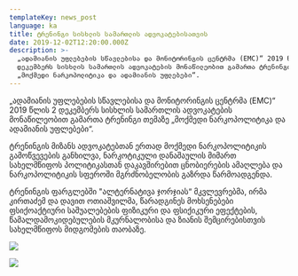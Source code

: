 ```yaml
---
templateKey: news_post
language: ka
title: ტრენინგი სისხლის სამართლის ადვოკატებისათვის
date: 2019-12-02T12:20:00.000Z
description: >-
  „ადამიანის უფლებების სწავლებისა და მონიტორინგის ცენტრმა (EMC)“ 2019 წლის 2
  დეკემბერს სისხლის სამართლის ადვოკატების მონაწილეობით გამართა ტრენინგი თემაზე
  „მოქმედი ნარკოპოლიტიკა და ადამიანის უფლებები“.
---
```

„ადამიანის უფლებების სწავლებისა და მონიტორინგის ცენტრმა (EMC)“ 2019 წლის 2 დეკემბერს სისხლის სამართლის ადვოკატების მონაწილეობით გამართა ტრენინგი თემაზე „მოქმედი ნარკოპოლიტიკა და ადამიანის უფლებები“.

ტრენინგის მიზანს ადვოკატებთან ერთად მოქმედი ნარკოპოლიტიკის გამოწვევების განხილვა, ნარკოტიკული დანაშაულის მიმართ სახელმწიფოს პოლიტიკასთან დაკავშირებით ცნობიერების ამაღლება და ნარკოპოლიტიკის სფეროში მგრძნობელობის გაზრდა წარმოადგენდა.

ტრენინგის ფარგლებში "ალტერნატივა ჯორჯიას“ მკვლევრებმა, ირმა კირთაძემ და დავით ოთიაშვილმა, წარადგინეს მოხსენებები ფსიქოაქტიური საშუალებების ფიზიკური და ფსიქიკური ეფექტების, წამალდამოკიდებულების მკურნალობისა და ზიანის შემცირებისთვის სახელმწიფოს მიდგომების თაობაზე.

<div class="image-list">

![](/media/uploads/78594545_422526641989576_6346730450983059456_n.jpg)

![](/media/uploads/77407991_2850530951646192_6980776810531258368_o.jpg)

</div>
